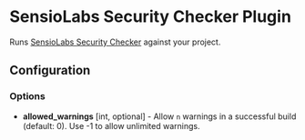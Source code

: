SensioLabs Security Checker Plugin
==================================

Runs [SensioLabs Security Checker](https://github.com/sensiolabs/security-checker) against your project.

Configuration
-------------

### Options

* **allowed_warnings** [int, optional] - Allow `n` warnings in a successful build (default: 0). 
  Use -1 to allow unlimited warnings.

